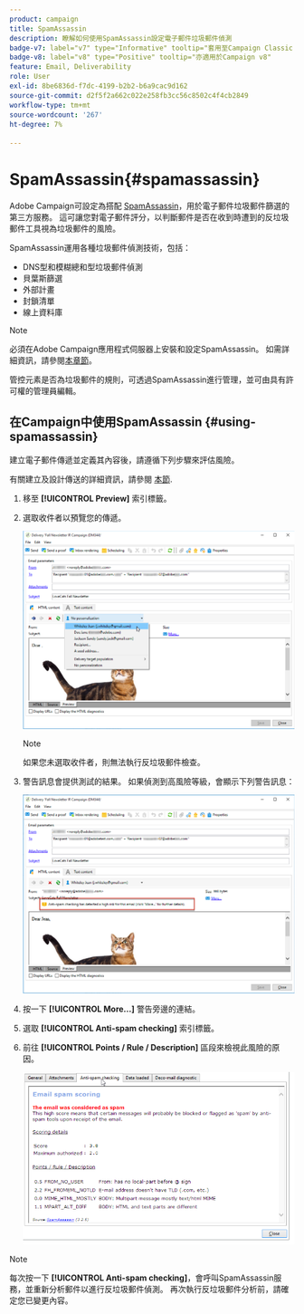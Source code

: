 ```yaml
---
product: campaign
title: SpamAssassin
description: 瞭解如何使用SpamAssassin設定電子郵件垃圾郵件偵測
badge-v7: label="v7" type="Informative" tooltip="套用至Campaign Classic v7"
badge-v8: label="v8" type="Positive" tooltip="亦適用於Campaign v8"
feature: Email, Deliverability
role: User
exl-id: 8be6836d-f7dc-4199-b2b2-b6a9cac9d162
source-git-commit: d2f5f2a662c022e258fb3cc56c8502c4f4cb2849
workflow-type: tm+mt
source-wordcount: '267'
ht-degree: 7%

---
```


# SpamAssassin{#spamassassin}

Adobe Campaign可設定為搭配 [SpamAssassin](https://spamassassin.apache.org)，用於電子郵件垃圾郵件篩選的第三方服務。 這可讓您對電子郵件評分，以判斷郵件是否在收到時遭到的反垃圾郵件工具視為垃圾郵件的風險。

SpamAssassin運用各種垃圾郵件偵測技術，包括：

* DNS型和模糊總和型垃圾郵件偵測
* 貝葉斯篩選
* 外部計畫
* 封鎖清單
* 線上資料庫

>[!NOTE]
>
>必須在Adobe Campaign應用程式伺服器上安裝和設定SpamAssassin。 如需詳細資訊，請參閱[本章節](../../installation/using/configuring-spamassassin.md)。
>
>管控元素是否為垃圾郵件的規則，可透過SpamAssassin進行管理，並可由具有許可權的管理員編輯。

## 在Campaign中使用SpamAssassin {#using-spamassassin}

建立電子郵件傳遞並定義其內容後，請遵循下列步驟來評估風險。

有關建立及設計傳送的詳細資訊，請參閱 [本節](about-email-channel.md).

1. 移至 **[!UICONTROL Preview]** 索引標籤。
1. 選取收件者以預覽您的傳遞。

   ![](assets/s_tn_del_preview_spamassassin_recipient.png)

   >[!NOTE]
   >
   >如果您未選取收件者，則無法執行反垃圾郵件檢查。

1. 警告訊息會提供測試的結果。 如果偵測到高風險等級，會顯示下列警告訊息：

   ![](assets/s_tn_del_preview_spamassassin_ko.png)

1. 按一下 **[!UICONTROL More...]** 警告旁邊的連結。
1. 選取 **[!UICONTROL Anti-spam checking]** 索引標籤。
1. 前往 **[!UICONTROL Points / Rule / Description]** 區段來檢視此風險的原因。

   ![](assets/s_tn_del_msg_spamassassin_ko.png)

>[!NOTE]
>
>每次按一下 **[!UICONTROL Anti-spam checking]**，會呼叫SpamAssassin服務，並重新分析郵件以進行反垃圾郵件偵測。 再次執行反垃圾郵件分析前，請確定您已變更內容。
